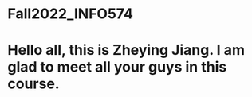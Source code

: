 # Fall2022_INFO574
# Hello all, this is Zheying Jiang. I am glad to meet all your guys in this course. 
